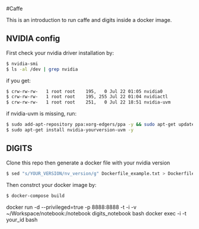 #Caffe

This is an introduction to run caffe and digits inside a docker image.

## NVIDIA config

First check your nvidia driver installation by:
```bash
$ nvidia-smi
$ ls -al /dev | grep nvidia
```


if you get:
```bash
$ crw-rw-rw-   1 root root    195,   0 Jul 22 01:05 nvidia0
$ crw-rw-rw-   1 root root    195, 255 Jul 22 01:04 nvidiactl
$ crw-rw-rw-   1 root root    251,   0 Jul 22 18:51 nvidia-uvm
```
if nvidia-uvm is missing, run:
```bash
$ sudo add-apt-repository ppa:xorg-edgers/ppa -y && sudo apt-get update 
$ sudo apt-get install nvidia-yourversion-uvm -y
```

## DIGITS

Clone this repo then generate a docker file with your nvidia version
```bash
$ sed "s/YOUR_VERSION/nv_version/g" Dockerfile_example.txt > Dockerfile
```

Then constrct your docker image by:

```bash
$ docker-compose build
```

docker run -d --privileged=true -p 8888:8888 -t -i -v ~/Workspace/notebook:/notebook digits_notebook bash
docker exec -i -t your_id bash

